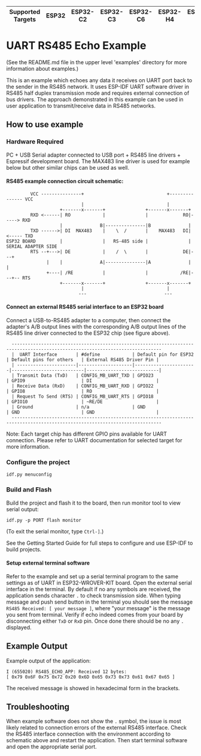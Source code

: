 | Supported Targets | ESP32 | ESP32-C2 | ESP32-C3 | ESP32-C6 | ESP32-H4 | ESP32-S2 | ESP32-S3 |
| ----------------- | ----- | -------- | -------- | -------- | -------- | -------- | -------- |

# UART RS485 Echo Example

(See the README.md file in the upper level 'examples' directory for more information about examples.)

This is an example which echoes any data it receives on UART port back to the sender in the RS485 network.
It uses ESP-IDF UART software driver in RS485 half duplex transmission mode and requires external connection of bus drivers.
The approach demonstrated in this example can be used in user application to transmit/receive data in RS485 networks.

## How to use example

### Hardware Required
PC + USB Serial adapter connected to USB port + RS485 line drivers + Espressif development board.
The MAX483 line driver is used for example below but other similar chips can be used as well.

#### RS485 example connection circuit schematic:
```
         VCC ---------------+                               +--------------- VCC
                            |                               |
                    +-------x-------+               +-------x-------+
         RXD <------| RO            |               |             RO|-----> RXD
                    |              B|---------------|B              |
         TXD ------>| DI  MAX483    |    \  /       |    MAX483   DI|<----- TXD
ESP32 BOARD         |               |   RS-485 side |               |  SERIAL ADAPTER SIDE
         RTS --+--->| DE            |    /  \       |             DE|---+
               |    |              A|---------------|A              |   |
               +----| /RE           |               |            /RE|---+-- RTS
                    +-------x-------+               +-------x-------+
                            |                               |
                           ---                             ---
```

#### Connect an external RS485 serial interface to an ESP32 board
Connect a USB-to-RS485 adapter to a computer, then connect the adapter's A/B output lines with the corresponding A/B output lines of the RS485 line driver connected to the ESP32 chip (see figure above).
```
  ------------------------------------------------------------------------------------------------------------------------------
  |  UART Interface       | #define            | Default pin for ESP32 | Default pins for others   | External RS485 Driver Pin |
  | ----------------------|--------------------|-----------------------|---------------------------|---------------------------|
  | Transmit Data (TxD)   | CONFIG_MB_UART_TXD | GPIO23                | GPIO9                     | DI                        |
  | Receive Data (RxD)    | CONFIG_MB_UART_RXD | GPIO22                | GPIO8                     | RO                        |
  | Request To Send (RTS) | CONFIG_MB_UART_RTS | GPIO18                | GPIO10                    | ~RE/DE                    |
  | Ground                | n/a                | GND                   | GND                       | GND                       |
  ------------------------------------------------------------------------------------------------------------------------------
```
Note: Each target chip has different GPIO pins available for UART connection. Please refer to UART documentation for selected target for more information.

### Configure the project
```
idf.py menuconfig
```

### Build and Flash
Build the project and flash it to the board, then run monitor tool to view serial output:
```
idf.py -p PORT flash monitor
```

(To exit the serial monitor, type ``Ctrl-]``.)

See the Getting Started Guide for full steps to configure and use ESP-IDF to build projects.

#### Setup external terminal software
Refer to the example and set up a serial terminal program to the same settings as of UART in ESP32-WROVER-KIT board.
Open the external serial interface in the terminal. By default if no any symbols are received, the application sends character `.` to check transmission side.
When typing message and push send button in the terminal you should see the message `RS485 Received: [ your message ]`, where "your message" is the message you sent from terminal.
Verify if echo indeed comes from your board by disconnecting either `TxD` or `RxD` pin. Once done there should be no any `.` displayed.

## Example Output
Example output of the application:
```
I (655020) RS485_ECHO_APP: Received 12 bytes:
[ 0x79 0x6F 0x75 0x72 0x20 0x6D 0x65 0x73 0x73 0x61 0x67 0x65 ]
```
The received message is showed in hexadecimal form in the brackets.

## Troubleshooting
When example software does not show the `.` symbol, the issue is most likely related to connection errors of the external RS485 interface.
Check the RS485 interface connection with the environment according to schematic above and restart the application.
Then start terminal software and open the appropriate serial port.

